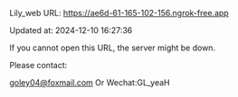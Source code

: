 Lily_web URL: https://ae6d-61-165-102-156.ngrok-free.app

Updated at: 2024-12-10 16:27:36

If you cannot open this URL, the server might be down.

Please contact: 

goley04@foxmail.com Or Wechat:GL_yeaH
